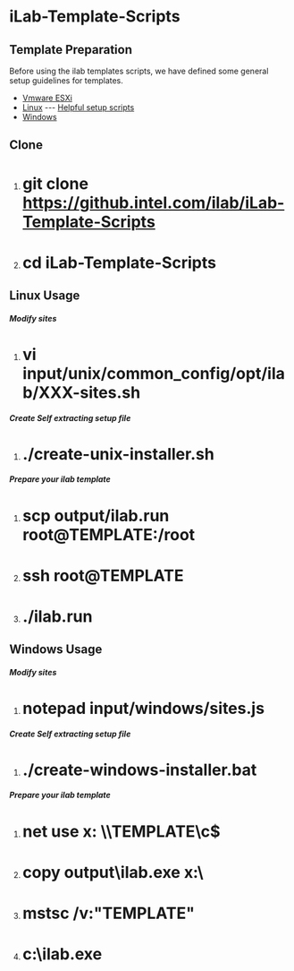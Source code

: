 # iLab-Template-Scripts
## Template Preparation

Before using the ilab templates scripts, we have defined some general setup guidelines for templates.  

- [Vmware ESXi](README_vmware.md)
- [Linux](README_linux.md) --- [Helpful setup scripts](https://github.intel.com/dmoneil2/EC-SI-OsPostConfig)
- [Windows](README_windows.md)

## Clone
  1. # git clone https://github.intel.com/ilab/iLab-Template-Scripts<br />
  2. # cd iLab-Template-Scripts<br />
  
## Linux Usage
  
##### Modify sites
  1. # vi input/unix/common_config/opt/ilab/<b>XXX</b>-sites.sh

##### Create Self extracting setup file
  1. # ./create-unix-installer.sh<br />

##### Prepare your ilab template
  1. # scp output/ilab.run root@<b>TEMPLATE</b>:/root<br />
  2. # ssh root@<b>TEMPLATE</b><br />
  3. # ./ilab.run<br />

## Windows Usage
  
##### Modify sites
  1. # notepad input/windows/sites.js

##### Create Self extracting setup file
  1. # ./create-windows-installer.bat<br />

##### Prepare your ilab template
  1. # net use x: \\\\<b>TEMPLATE</b>\\c$
  2. # copy output\ilab.exe x:\
  3. # mstsc /v:"<b>TEMPLATE</b>"
  4. # c:\ilab.exe
